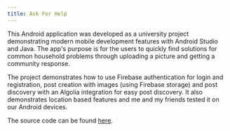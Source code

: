 ```yaml
---
title: Ask For Help
---
```


This Android application was developed as a university project demonstrating modern mobile development features with Android Studio and Java. 
The app's purpose is for the users to quickly find solutions for common household problems through uploading a picture and getting a community response.

The project demonstrates how to use Firebase authentication for login and registration, post creation with images (using Firebase storage) and post discovery
with an Algolia integration for easy post discovery. It also demonstrates location based features and me and my friends tested it on our Android devices.

The source code can be found [here](https://github.com/f-vojnovski/AskForHelp).